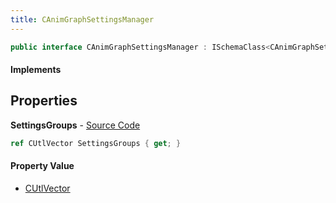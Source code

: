 ```yaml
---
title: CAnimGraphSettingsManager
---
```


```csharp
public interface CAnimGraphSettingsManager : ISchemaClass<CAnimGraphSettingsManager>, ISchemaField, ISchemaClass, INativeHandle
```

#### Implements

## Properties

**SettingsGroups** - [Source Code](https://github.com/swiftly-solution/swiftlys2/blob/main/managed/src/SwiftlyS2.Generated/Schemas/Interfaces/CAnimGraphSettingsManager.cs#L17)

```csharp
ref CUtlVector SettingsGroups { get; }
```

#### Property Value

- [CUtlVector](/docs/api/shared/natives/cutlvector)

